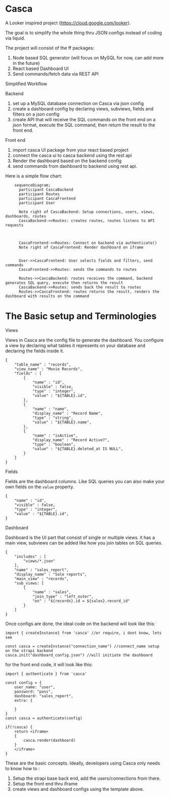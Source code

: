 # Casca

A Looker inspired project (<https://cloud.google.com/looker>).

The goal is to simplify the whole thing thru JSON configs instead of coding via liquid.

The project will consist of the ff packages:

1. Node based SQL generator  (will focus on MySQL for now, can add more in the future)
2. React based Dashboard UI
3. Send commands/fetch data via REST API

Simplified Workflow

Backend

1. set up a MySQL database connection on Casca via json config
2. create a dashboard config by declaring views, subviews, fields and filters on a json config
3. create API that will receive the SQL commands on the front end on a json format, execute the SQL command, then return the result to the front end.


Front end

1. import casca UI package from your react based project
2. connect the casca ui to casca backend using the rest api
3. Render the dashboard based on the backend config
4. send commands from dashboard to backend using rest api.



Here is a simple flow chart:

```mermaid
    sequenceDiagram;
      participant CascaBackend
      participant Routes
      participant CascaFrontend
      participant User
      
      Note right of CascaBackend: Setup connections, users, views, dashboards, routes      
      CascaBackend->>Routes: creates routes, routes listens to API requests
      
      
      
      CascaFrontend->>Routes: Connect on backend via authenticate()
      Note right of CascaFrontend: Render dashboard on iframe
      
      
      User->>CascaFrontend: User selects fields and filters, send commands
      CascaFrontend->>Routes: sends the commands to routes
      
      Routes->>CascaBackend: routes receives the command, backend generates SQL query, execute then returns the result
      CascaBackend->>Routes: sends back the result to routes
      Routes->>CascaFrontend: routes returns the result, renders the dashboard with results on the command
```

# The Basic setup and Terminologies

Views

Views in Casca are the config file to generate the dashboard.
You configure a view by declaring what tables it represents on your database and declaring the fields inside it.

```
{
    "table_name" : "records", 
    "view_name" : "Movie Records",
    "fields" : [
        {
            "name" : "id",
            "visible" : false,
            "type" : "integer",
            "value" : "${TABLE}.id",
        },
        {
            "name" : "name",
            "display_name" : "Record Name",
            "type" : "string",
            "value" : "${TABLE}.name",
        },
        {
            "name" : "isActive",
            "display_name" : "Record Active?",
            "type" : "boolean",
            "value" : "${TABLE}.deleted_at IS NULL",
        }
    ]
}
```

Fields

Fields are the dashboard columns. Like SQL queries you can also make your own fields on the `value` property.

```
{
    "name" : "id",
    "visible" : false,
    "type" : "integer",
    "value" : "${TABLE}.id",
}
```

Dashboard

Dashboard is the UI part that consist of single or multiple views. it has a main view, subviews can be added like how you join tables on SQL queries.

```
{
    "includes" : [
        "views/*.json"
    ],    
    "name" : "sales_report",
    "display_name" : "Sale reports",
    "main_view" : "records",
    "sub_views: [
        {
            "name" : "sales",
            "join_type" : "left_outer",
            "on" : "${records}.id = ${sales}.record_id"
        }
    ]
}
```

Once configs are done, the ideal code on the backend will look like this:

```
import { createInstance} from 'casca' //or require, i dont know, lets see

const casca = createInstance("connection_name") //connect_name setup on the strapi backend
casca.init("dashboard_config.json") //will initiate the dashboard
```

for the front end code, it will look like this:

```
import { authenticate } from 'casca'

const config = {
    user_name: "user",
    password: "pass",
    dashboard: "sales_report",
    extra: {
        
    }
}
const casca = authenticate(config)

if(!casca) {
    return <iframe>
    {
        casca.render(dashboard)
    }
    </iframe>
}
```

These are the basic concepts.
Ideally, developers using Casca only needs to know how to :

1. Setup the strapi base back end, add the users/connections from there.
2. Setup the front end thru iframe
3. create views and dashboard configs using the template above.